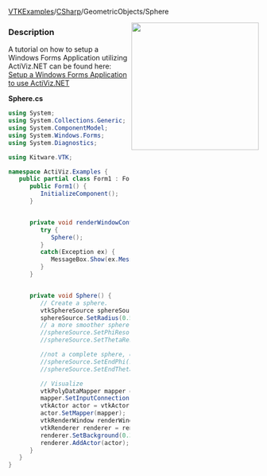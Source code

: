 [VTKExamples](/index/)/[CSharp](/CSharp)/GeometricObjects/Sphere

<img align="right" src="https://github.com/lorensen/VTKExamples/blob/gh-pages/Testing/Baseline/GeometricObjects/TestSphere.png?raw=true" width="256" />

### Description
A tutorial on how to setup a Windows Forms Application utilizing ActiViz.NET can be found here: [Setup a Windows Forms Application to use ActiViz.NET](http://www.vtk.org/Wiki/VTK/CSharp/ActiViz.NET)

**Sphere.cs**
```csharp
using System;
using System.Collections.Generic;
using System.ComponentModel;
using System.Windows.Forms;
using System.Diagnostics;

using Kitware.VTK;

namespace ActiViz.Examples {
   public partial class Form1 : Form {
      public Form1() {
         InitializeComponent();
      }


      private void renderWindowControl1_Load(object sender, EventArgs e) {
         try {
            Sphere();
         }
         catch(Exception ex) {
            MessageBox.Show(ex.Message, "Exception", MessageBoxButtons.OK);
         }
      }


      private void Sphere() {
         // Create a sphere.  
         vtkSphereSource sphereSource = vtkSphereSource.New();
         sphereSource.SetRadius(0.5);
         // a more smoother sphere
         //sphereSource.SetPhiResolution(36);
         //sphereSource.SetThetaResolution(36);

         //not a complete sphere, only a spherical shell
         //sphereSource.SetEndPhi(120);
         //sphereSource.SetEndTheta(90);

         // Visualize
         vtkPolyDataMapper mapper = vtkPolyDataMapper.New();
         mapper.SetInputConnection(sphereSource.GetOutputPort());
         vtkActor actor = vtkActor.New();
         actor.SetMapper(mapper);
         vtkRenderWindow renderWindow = renderWindowControl1.RenderWindow;
         vtkRenderer renderer = renderWindow.GetRenderers().GetFirstRenderer();
         renderer.SetBackground(0.3, 0.2, 0.1);
         renderer.AddActor(actor);
      }
   }
}
```
